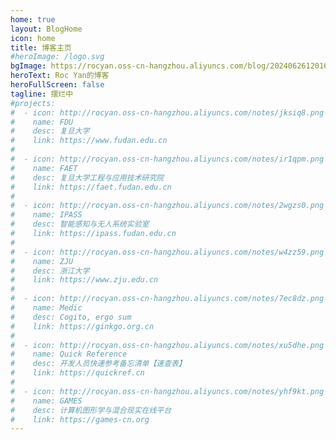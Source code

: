 ```yaml
---
home: true
layout: BlogHome
icon: home
title: 博客主页
#heroImage: /logo.svg
bgImage: https://rocyan.oss-cn-hangzhou.aliyuncs.com/blog/202406261201662.png
heroText: Roc Yan的博客
heroFullScreen: false
tagline: 摆烂中
#projects:
#  - icon: http://rocyan.oss-cn-hangzhou.aliyuncs.com/notes/jksiq8.png
#    name: FDU
#    desc: 复旦大学
#    link: https://www.fudan.edu.cn
#
#  - icon: http://rocyan.oss-cn-hangzhou.aliyuncs.com/notes/ir1qpm.png
#    name: FAET
#    desc: 复旦大学工程与应用技术研究院
#    link: https://faet.fudan.edu.cn
#
#  - icon: http://rocyan.oss-cn-hangzhou.aliyuncs.com/notes/2wgzs0.png
#    name: IPASS
#    desc: 智能感知与无人系统实验室
#    link: https://ipass.fudan.edu.cn
#
#  - icon: http://rocyan.oss-cn-hangzhou.aliyuncs.com/notes/w4zz59.png
#    name: ZJU
#    desc: 浙江大学
#    link: https://www.zju.edu.cn
#
#  - icon: http://rocyan.oss-cn-hangzhou.aliyuncs.com/notes/7ec8dz.png
#    name: Medic
#    desc: Cogito, ergo sum
#    link: https://ginkgo.org.cn
#
#  - icon: http://rocyan.oss-cn-hangzhou.aliyuncs.com/notes/xu5dhe.png
#    name: Quick Reference
#    desc: 开发人员快速参考备忘清单【速查表】
#    link: https://quickref.cn
#
#  - icon: http://rocyan.oss-cn-hangzhou.aliyuncs.com/notes/yhf9kt.png
#    name: GAMES
#    desc: 计算机图形学与混合现实在线平台
#    link: https://games-cn.org
---
```


[//]: # (这是一个博客主页的案例。)

[//]: # ()
[//]: # (要使用此布局，你应该在页面前端设置 `layout: BlogHome` 和 `home: true`。)

[//]: # ()
[//]: # (相关配置文档请见 [博客主页]&#40;https://theme-hope.vuejs.press/zh/guide/blog/home/&#41;。)
